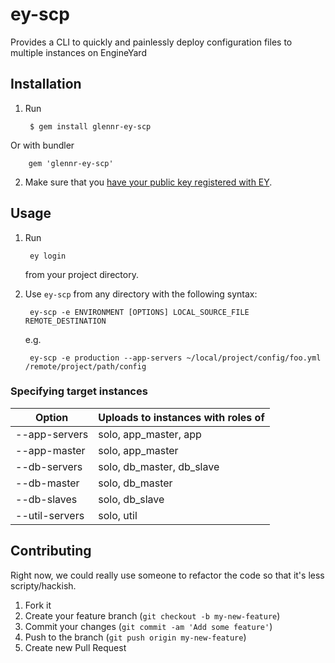 # ey-scp

Provides a CLI to quickly and painlessly deploy configuration files to multiple
instances on EngineYard

## Installation

1. Run

        $ gem install glennr-ey-scp

Or with bundler

        gem 'glennr-ey-scp'

2. Make sure that you [have your public key registered with
   EY](https//support.cloud.engineyard.com/entries/21016528-Add-an-SSH-Key).

## Usage

1. Run

        ey login

   from your project directory.

2. Use ```ey-scp``` from any directory with the following syntax:

        ey-scp -e ENVIRONMENT [OPTIONS] LOCAL_SOURCE_FILE REMOTE_DESTINATION

   e.g.

        ey-scp -e production --app-servers ~/local/project/config/foo.yml /remote/project/path/config

### Specifying target instances

Option | Uploads to instances with roles of
------ | ----------------------------------
--app-servers | solo, app_master, app
--app-master | solo, app_master
--db-servers | solo, db_master, db_slave
--db-master | solo, db_master
--db-slaves | solo, db_slave
--util-servers | solo, util

## Contributing

Right now, we could really use someone to refactor the code so that it's less
scripty/hackish.

1. Fork it
2. Create your feature branch (`git checkout -b my-new-feature`)
3. Commit your changes (`git commit -am 'Add some feature'`)
4. Push to the branch (`git push origin my-new-feature`)
5. Create new Pull Request
